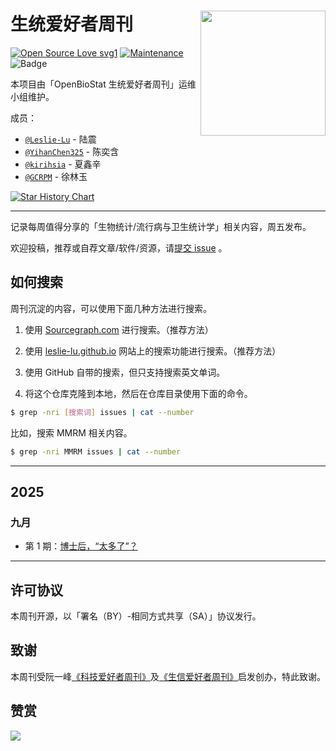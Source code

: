 # 生统爱好者周刊 <img src="https://cdn.jsdelivr.net/gh/Leslie-Lu/WeChatOfficialAccount/img_2025/openbiostat_logo.png" align="right" width="200"/>

[![Open Source Love svg1](https://badges.frapsoft.com/os/v1/open-source.svg?v=103)](https://github.com/ellerbrock/open-source-badges/)
[![Maintenance](https://img.shields.io/badge/Maintained%3F-yes-green.svg)](https://GitHub.com/openbiox/weekly/graphs/commit-activity)
![Badge](https://hitscounter.dev/api/hit?url=https%3A%2F%2Fgithub.com%2Fopenbiostat%2Fbiostat-weekly&label=&icon=github&color=%23198754&message=&style=flat&tz=UTC)

本项目由「OpenBioStat 生统爱好者周刊」运维小组维护。

成员：

- [`@Leslie-Lu`](https://github.com/Leslie-Lu) - 陆震
- [`@YihanChen325`](https://github.com/YihanChen325) - 陈奕含
- [`@kirihsia`](https://github.com/kirihsia) - 夏鑫辛
- [`@GCRPM`](https://github.com/GCRPM) - 徐林玉

<a href="https://www.star-history.com/#openbiostat/biostat-weekly&Date">
 <picture>
   <source media="(prefers-color-scheme: dark)" srcset="https://api.star-history.com/svg?repos=openbiostat/biostat-weekly&type=Date&theme=dark" />
   <source media="(prefers-color-scheme: light)" srcset="https://api.star-history.com/svg?repos=openbiostat/biostat-weekly&type=Date" />
   <img alt="Star History Chart" src="https://api.star-history.com/svg?repos=openbiostat/biostat-weekly&type=Date" />
 </picture>
</a>



--------------

记录每周值得分享的「生物统计/流行病与卫生统计学」相关内容，周五发布。

欢迎投稿，推荐或自荐文章/软件/资源，请[提交 issue](https://github.com/openbiostat/biostat-weekly/issues) 。

## 如何搜索

周刊沉淀的内容，可以使用下面几种方法进行搜索。

1. 使用 [Sourcegraph.com](https://sourcegraph.com/github.com/openbiostat/biostat-weekly) 进行搜索。（推荐方法）

2. 使用 [leslie-lu.github.io](https://leslie-lu.github.io/) 网站上的搜索功能进行搜索。（推荐方法）

3. 使用 GitHub 自带的搜索，但只支持搜索英文单词。

4. 将这个仓库克隆到本地，然后在仓库目录使用下面的命令。

```bash
$ grep -nri [搜索词] issues | cat --number
```

比如，搜索 MMRM 相关内容。

```bash
$ grep -nri MMRM issues | cat --number
```



--------------

## 2025

### 九月

- 第 1 期：[博士后，“太多了”？](issues/issue-1.md)



--------------

## 许可协议

本周刊开源，以「署名（BY）-相同方式共享（SA）」协议发行。

## 致谢

本周刊受阮一峰[《科技爱好者周刊》](https://github.com/ruanyf/weekly)及[《生信爱好者周刊》](https://github.com/openbiox/weekly)启发创办，特此致谢。

## 赞赏

![](https://cdn.jsdelivr.net/gh/Leslie-Lu/WeChatOfficialAccount/img_2025/0b374665aafbbce626c7d4dc6c08fcf4.jpg)
